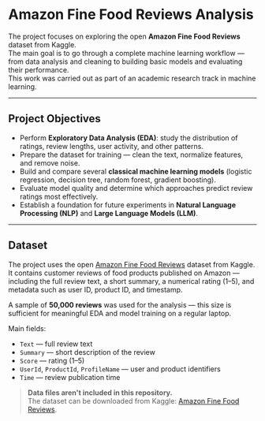 # Amazon Fine Food Reviews Analysis

The project focuses on exploring the open **Amazon Fine Food Reviews** dataset from Kaggle.  
The main goal is to go through a complete machine learning workflow — from data analysis and cleaning to building basic models and evaluating their performance.  
This work was carried out as part of an academic research track in machine learning.

---

## Project Objectives

- Perform **Exploratory Data Analysis (EDA)**: study the distribution of ratings, review lengths, user activity, and other patterns.  
- Prepare the dataset for training — clean the text, normalize features, and remove noise.  
- Build and compare several **classical machine learning models** (logistic regression, decision tree, random forest, gradient boosting).  
- Evaluate model quality and determine which approaches predict review ratings most effectively.  
- Establish a foundation for future experiments in **Natural Language Processing (NLP)** and **Large Language Models (LLM)**.

---

## Dataset

The project uses the open [Amazon Fine Food Reviews](https://www.kaggle.com/datasets/snap/amazon-fine-food-reviews) dataset from Kaggle.  
It contains customer reviews of food products published on Amazon — including the full review text, a short summary, a numerical rating (1–5), and metadata such as user ID, product ID, and timestamp.

A sample of **50,000 reviews** was used for the analysis — this size is sufficient for meaningful EDA and model training on a regular laptop.

Main fields:
- `Text` — full review text  
- `Summary` — short description of the review  
- `Score` — rating (1–5)  
- `UserId`, `ProductId`, `ProfileName` — user and product identifiers  
- `Time` — review publication time

> **Data files aren't included in this repository.**  
> The dataset can be downloaded from Kaggle: [Amazon Fine Food Reviews](https://www.kaggle.com/datasets/snap/amazon-fine-food-reviews).

